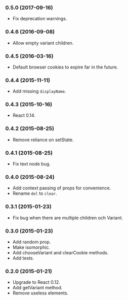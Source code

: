 ### 0.5.0 (2017-09-16)

* Fix deprecation warnings.

### 0.4.6 (2016-09-08)

* Allow empty variant children.

### 0.4.5 (2016-03-16)

* Default browser cookies to expire far in the future.

### 0.4.4 (2015-11-11)

* Add missing `displayName`.

### 0.4.3 (2015-10-16)

* React 0.14.

### 0.4.2 (2015-08-25)

* Remove reliance on setState.

### 0.4.1 (2015-08-25)

* Fix text node bug.

### 0.4.0 (2015-08-24)

* Add context passing of props for convenience.
* Rename `del` to `clear`.

### 0.3.1 (2015-01-23)

* Fix bug when there are multiple children och Variant.

### 0.3.0 (2015-01-23)

* Add random prop.
* Make isomorphic.
* Add chooseVariant and clearCookie methods.
* Add tests.

### 0.2.0 (2015-01-21)

* Upgrade to React 0.12.
* Add getVariant method.
* Remove useless elements.
